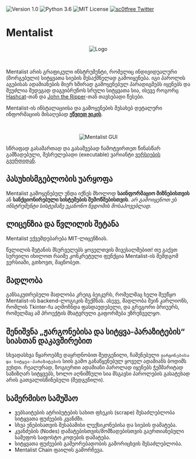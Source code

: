 ![Version 1.0](http://img.shields.io/badge/version-v1.0-orange.svg)
![Python 3.6](http://img.shields.io/badge/python-3.6-blue.svg)
![MIT License](http://img.shields.io/badge/license-MIT%20License-blue.svg)
[![sc0tfree Twitter](http://img.shields.io/twitter/url/http/shields.io.svg?style=social&label=Follow)](https://twitter.com/sc0tfree)

# Mentalist
<p align="center">
  <img src="https://sc0tfree.squarespace.com/s/Mentalist-logo-250px.png" alt="Logo"/>
</p>
<br>

Mentalist არის გრაფიკული ინსტრუმენტი, რომელიც ინდივიდუალური (მორგებული) სიტყვათა სიების შესაქმნელად გამოიყენება. იგი პაროლის აგებისას ადამიანების მიერ ხშირად გამოყენებულ პარადიგმებს იყენებს და შეუძლია შედეგად დაგვიბრუნოს სრული სიტყვათა სია, ისევე როგორც [Hashcat](https://hashcat.net/hashcat)-თან და [John the Ripper](http://www.openwall.com/john)-თან თავსებადი წესები.
<br>

Mentalist-ის ინსტალაციისა და გამოყენების შესახებ დეტალური ინფორმაციის მისაღებად **[ეწვიეთ ვიკის](https://www.github.com/sc0tfree/mentalist/wiki)**.

<br>
<p align="center">
  <img src="https://sc0tfree.squarespace.com/s/mentalist-readme-gui.gif" alt="Mentalist GUI"/>
</p>

სწრაფად გასამართად და გასაშვებად ჩამოტვირთეთ წინასწარ გამზადებული, შესრულებადი (executable) ვარიანტი [ვერსიების გვერდიდან](https://github.com/sc0tfree/mentalist/releases).

## პასუხისმგებლობის უარყოფა

Mentalist გამოყენებულ უნდა იქნეს მხოლოდ **საინფორმაციო მიზნებისთვის** ან **სანქციონირებული სისტემების შემოწმებისთვის**. _არ გამოიყენოთ ეს ინსტრუმენტი სისტემაზე უკანონო წვდომის მოსაპოვებლად._

## ლიცენზია და წვლილის შეტანა

Mentalist ექვემდებარება MIT-ლიცენზიას.

წვლილის შეტანის მსურველებს ყოველთვის მივესალმებით! თუ გაქვთ სურვილი იხილოთ რაიმე კონკრეტული ფუნქცია Mentalist-ის შემდგომ ვერსიაში, გთხოვთ, მაცნობეთ.

## მადლობა

განსაკუთრებული მადლობა კრეიგ ბეიკერს, რომელმაც ხელი შეუწყო Mentalist-ის backend-ლოგიკის შექმნას. ასევე, მადლობა შეინ კარლიონს, რომლის Tkinter-fu აღმოჩნდა ფასდაუდებელი, და გრეგორი ბრიუერს, რომელმაც ამ პროექტის მხატვრული გაფორმება უზრუნველყო.

## შენიშვნა „ჟარგონებისა და სიტყვა-პარაზიტების“ სიასთან დაკავშირებით

სხვადასხვა წყაროებზე დაყრდნობით შედგენილი, ჩაშენებული `ჟარგონებისა და სიტყვა-პარაზიტების` სიის გამო განაწყენებულ ყოველ ადამიანს ბოდიშს ვუხდი. რეალურად, ზოგიერთი ადამიანი პაროლად იყენებს ჭეშმარიტად საზიზღარ სიტყვებს, ხოლო აღნიშნული სია მსგავსი პაროლების გასატეხად არის გათვალისწინებული (შედგენილი).

## სამერმისო სამუშაო

* ვებსაიტების ატრიბუტების სახით ფხეკის (scrape) შესაძლებლობა სიტყვათა ფუძეების კვანძში.
* სხვა ენებისათვის შესაბამისი ლექსიკონებისა და სიების დამატება.
* კვანძების (Nodes) დამატებისთვის/მომზადებისთვის გაერთიანებული სამეფოს საფოსტო კოდების დამატება.
* სიტყვათა ფუძეების გამეორებადობის გამორიცხვის შესაძლებლობა.
* Mentalist Chain ფაილის გამორჩევა.